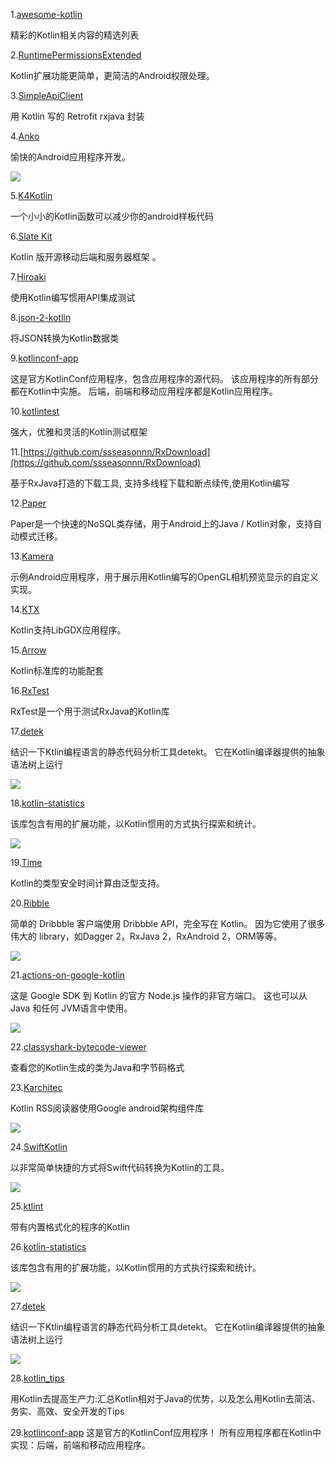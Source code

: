 1.[awesome-kotlin](https://github.com/KotlinBy/awesome-kotlin)

精彩的Kotlin相关内容的精选列表


2.[RuntimePermissionsExtended](https://github.com/Vuksa/RuntimePermissionsExtended)

Kotlin扩展功能更简单，更简洁的Android权限处理。


3.[SimpleApiClient](https://github.com/jaychang0917/SimpleApiClient)

用 Kotlin 写的 Retrofit rxjava 封装


4.[Anko](https://github.com/Kotlin/anko)

愉快的Android应用程序开发。

![](http://oxa6ou7z6.bkt.clouddn.com/logo.png)


5.[K4Kotlin](https://github.com/kirtan403/K4Kotlin)

一个小小的Kotlin函数可以减少你的android样板代码


6.[Slate Kit](http://www.slatekit.com/)

Kotlin 版开源移动后端和服务器框架 。


7.[Hiroaki](https://github.com/JorgeCastilloPrz/hiroaki)

使用Kotlin编写惯用API集成测试


8.[json-2-kotlin](https://github.com/fractalwrench/json-2-kotlin/stargazers)

将JSON转换为Kotlin数据类


9.[kotlinconf-app](https://github.com/JetBrains/kotlinconf-app)

这是官方KotlinConf应用程序，包含应用程序的源代码。 该应用程序的所有部分都在Kotlin中实施。 后端，前端和移动应用程序都是Kotlin应用程序。


10.[kotlintest](https://github.com/kotlintest/kotlintest)

强大，优雅和灵活的Kotlin测试框架


11.[https://github.com/ssseasonnn/RxDownload](https://github.com/ssseasonnn/RxDownload)

基于RxJava打造的下载工具, 支持多线程下载和断点续传,使用Kotlin编写


12.[Paper](https://github.com/pilgr/Paperx`)

Paper是一个快速的NoSQL类存储，用于Android上的Java / Kotlin对象，支持自动模式迁移。


13.[Kamera](https://github.com/trent-dev/Kamera)

示例Android应用程序，用于展示用Kotlin编写的OpenGL相机预览显示的自定义实现。


14.[KTX](https://libktx.github.io/)

Kotlin支持LibGDX应用程序。


15.[Arrow](http://arrow-kt.io/)

Kotlin标准库的功能配套


16.[RxTest](https://github.com/RubyLichtenstein/RxTest)

RxTest是一个用于测试RxJava的Kotlin库


17.[detek](https://github.com/arturbosch/detekt)

结识一下Ktlin编程语言的静态代码分析工具detekt。 它在Kotlin编译器提供的抽象语法树上运行

![](http://mdeandroid.oss-cn-beijing.aliyuncs.com/android/weekly/259/259-2.png)


18.[kotlin-statistics](https://github.com/thomasnield/kotlin-statistics)

该库包含有用的扩展功能，以Kotlin惯用的方式执行探索和统计。

![](http://mdeandroid.oss-cn-beijing.aliyuncs.com/android/weekly/259/259-1.png)


19.[Time](https://github.com/kizitonwose/Time)

Kotlin的类型安全时间计算由泛型支持。

20.[Ribble](https://github.com/armcha/Ribble)

简单的 Dribbble 客户端使用 Dribbble API，完全写在 Kotlin。 因为它使用了很多伟大的 library，如Dagger 2，RxJava 2，RxAndroid 2，ORM等等。

![](http://oxa6ou7z6.bkt.clouddn.com/launcher.png)


21.[actions-on-google-kotlin](https://github.com/Ticketmaster/actions-on-google-kotlin)

这是 Google SDK 到 Kotlin 的官方 Node.js 操作的非官方端口。 这也可以从 Java 和任何 JVM语言中使用。

![](http://oxa6ou7z6.bkt.clouddn.com/action_ongoogle_kotlin.png)

22.[classyshark-bytecode-viewer](https://github.com/borisf/classyshark-bytecode-viewer)

查看您的Kotlin生成的类为Java和字节码格式


23.[Karchitec](https://github.com/msesma/Karchitec)

Kotlin RSS阅读器使用Google android架构组件库

![](http://mdeandroid.oss-cn-beijing.aliyuncs.com/android/weekly/261/261-1.png)


24.[SwiftKotlin](https://github.com/angelolloqui/SwiftKotlin)

以非常简单快捷的方式将Swift代码转换为Kotlin的工具。

![](http://mdeandroid.oss-cn-beijing.aliyuncs.com/android/weekly/261/261-2.png)


25.[ktlint](https://ktlint.github.io/)

带有内置格式化的程序的Kotlin


26.[kotlin-statistics](https://github.com/thomasnield/kotlin-statistics)

该库包含有用的扩展功能，以Kotlin惯用的方式执行探索和统计。

![](http://mdeandroid.oss-cn-beijing.aliyuncs.com/android/weekly/259/259-1.png)


27.[detek](https://github.com/arturbosch/detekt)

结识一下Ktlin编程语言的静态代码分析工具detekt。 它在Kotlin编译器提供的抽象语法树上运行

![](http://mdeandroid.oss-cn-beijing.aliyuncs.com/android/weekly/259/259-2.png)


28.[kotlin_tips](https://github.com/heimashi/kotlin_tips)

用Kotlin去提高生产力:汇总Kotlin相对于Java的优势，以及怎么用Kotlin去简洁、务实、高效、安全开发的Tips


29.[kotlinconf-app](https://github.com/JetBrains/kotlinconf-app)
这是官方的KotlinConf应用程序！ 所有应用程序都在Kotlin中实现：后端，前端和移动应用程序。
